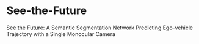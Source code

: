 # See-the-Future
See the Future: A Semantic Segmentation Network Predicting Ego-vehicle Trajectory with a Single Monocular Camera
